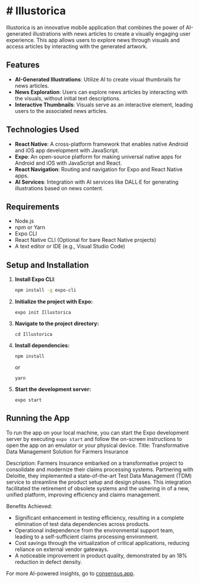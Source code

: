 # # Illustorica

Illustorica is an innovative mobile application that combines the power of AI-generated illustrations with news articles to create a visually engaging user experience. This app allows users to explore news through visuals and access articles by interacting with the generated artwork.

## Features

- **AI-Generated Illustrations**: Utilize AI to create visual thumbnails for news articles.
- **News Exploration**: Users can explore news articles by interacting with the visuals, without initial text descriptions.
- **Interactive Thumbnails**: Visuals serve as an interactive element, leading users to the associated news articles.

## Technologies Used

- **React Native**: A cross-platform framework that enables native Android and iOS app development with JavaScript.
- **Expo**: An open-source platform for making universal native apps for Android and iOS with JavaScript and React.
- **React Navigation**: Routing and navigation for Expo and React Native apps.
- **AI Services**: Integration with AI services like DALL·E for generating illustrations based on news content.

## Requirements

- Node.js
- npm or Yarn
- Expo CLI
- React Native CLI (Optional for bare React Native projects)
- A text editor or IDE (e.g., Visual Studio Code)

## Setup and Installation

1. **Install Expo CLI**:
   ```sh
   npm install -g expo-cli

2. **Initialize the project with Expo:**
   ```
   expo init Illustorica
   ```

3. **Navigate to the project directory:**
   ```
   cd Illustorica
   ```

4. **Install dependencies:**
   ```
   npm install
   ```
   or
   ```
   yarn
   ```

5. **Start the development server:**
   ```
   expo start
   ```

## Running the App

To run the app on your local machine, you can start the Expo development server by executing `expo start` and follow the on-screen instructions to open the app on an emulator or your physical device.
Title: Transformative Data Management Solution for Farmers Insurance

Description: Farmers Insurance embarked on a transformative project to consolidate and modernize their claims processing systems. Partnering with Deloitte, they implemented a state-of-the-art Test Data Management (TDM) service to streamline the product setup and design phases. This integration facilitated the retirement of obsolete systems and the ushering in of a new, unified platform, improving efficiency and claims management.

Benefits Achieved:
- Significant enhancement in testing efficiency, resulting in a complete elimination of test data dependencies across products.
- Operational independence from the environmental support team, leading to a self-sufficient claims processing environment.
- Cost savings through the virtualization of critical applications, reducing reliance on external vendor gateways.
- A noticeable improvement in product quality, demonstrated by an 18% reduction in defect density. 

For more AI-powered insights, go to [consensus.app](https://consensus.app/?utm_source=chatgpt).
```

 